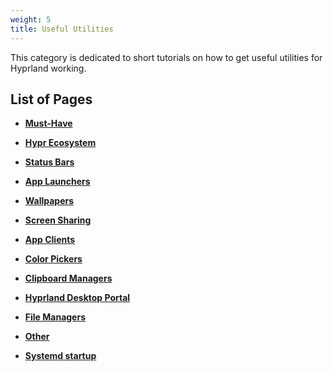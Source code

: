 ```yaml
---
weight: 5
title: Useful Utilities
---
```


This category is dedicated to short tutorials on how to get useful utilities for
Hyprland working.

## List of Pages

- **[Must-Have](./Must-have)**

- **[Hypr Ecosystem](./Hypr-Ecosystem)**

- **[Status Bars](./Status-Bars)**

- **[App Launchers](./App-Launchers)**

- **[Wallpapers](./Wallpapers)**

- **[Screen Sharing](./Screen-Sharing)**

- **[App Clients](./App-Clients)**

- **[Color Pickers](./Color-Pickers)**

- **[Clipboard Managers](./Clipboard-Managers)**

- **[Hyprland Desktop Portal](../Hypr-Ecosystem/xdg-desktop-portal-hyprland)**

- **[File Managers](./File-Managers)**

- **[Other](./Other)**

- **[Systemd startup](./Systemd-start)**
